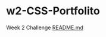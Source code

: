 # w2-CSS-Portfolito
Week 2 Challenge
[README.md](https://github.com/KatieKim22/w2-CSS-Portfolito/files/9312296/README.md)
